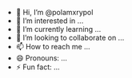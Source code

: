 - 👋 Hi, I’m @polamxrypol
- 👀 I’m interested in ...
- 🌱 I’m currently learning ...
- 💞️ I’m looking to collaborate on ...
- 📫 How to reach me ...
- 😄 Pronouns: ...
- ⚡ Fun fact: ...

<!---
polamxrypol/polamxrypol is a ✨ special ✨ repository because its `README.md` (this file) appears on your GitHub profile.
You can click the Preview link to take a look at your changes.
--->
